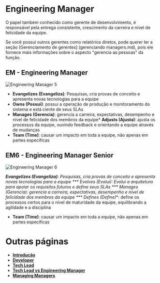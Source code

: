 # Engineering Manager

O papel também conhecido como gerente de desenvolvimento, é responsável pela entrega consistente, crescimento da carreira e nível de felicidade da equipe.


Se você possui outros gerentes como relatórios diretos, pode querer ler a seção [Gerenciamento de gerentes] (gerenciando managers.md), pois ele fornece mais informações sobre o aspecto "gerencia as pessoas" da função.

## EM - Engineering Manager

<picture>
  <source media="(prefers-color-scheme: light)" srcset="{{site.baseurl}}/charts/engineeringmanager-5.png">
  <img alt="Engineering Manager 5" src="{{site.baseurl}}/charts/engineeringmanager-5.png">
</picture>

* **Evangelizes (Evangeliza)**: Pesquisas, cria provas de conceito e apresenta novas tecnologias para a equipe
* **Owns (Possui)**: possui a operação de produção e monitoramento do sistema e está ciente de seus SLAs
* **Manages (Gerencia)**: gerencia a carreira, expectativas, desempenho e nível de felicidade dos membros da equipe* **Adjusts (Ajusta)**: ajusta os processos da equipe, ouvindo feedback e orientando a equipe através de mudanças
* **Team (Time)**: causar um impacto em toda a equipe, não apenas em partes específicas

## EM6 - Engineering Manager Senior

<picture>
  <source media="(prefers-color-scheme: dark)" srcset="{{site.baseurl}}/charts/engineeringmanager-6-dark.png">
  <source media="(prefers-color-scheme: light)" srcset="{{site.baseurl}}/charts/engineeringmanager-6.png">
  <img alt="Engineering Manager 6" src="{{site.baseurl}}/charts/engineeringmanager-6.png">
</picture>

***Evangelizes (Evangeliza)**: Pesquisas, cria provas de conceito e apresenta novas tecnologias para a equipe
*** Evolves (Evolui)**: Evolui a arquitetura para apoiar os requisitos futuros e define seus SLAs
*** Manages (Gerencia)**: gerencia a carreira, expectativas, desempenho e nível de felicidade dos membros da equipe
*** Defines (Define)**: define os processos certos para o nível de maturidade da equipe, equilibrando a agilidade e a disciplina
* **Team (Time)**: causar um impacto em toda a equipe, não apenas em partes específicas

# Outras páginas

* [**Introdução**](README.md)
* [**Developer**](Developer.md)
* [**Tech Lead**](TechLead.md)
* [**Tech Lead vs Engineering Manager**](TechLead-EngineeringManager.md)
* [**Managing Managers**](Managing-Managers.md)
